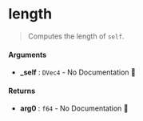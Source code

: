 # length

>  Computes the length of `self`.

#### Arguments

- **\_self** : `DVec4` \- No Documentation 🚧

#### Returns

- **arg0** : `f64` \- No Documentation 🚧